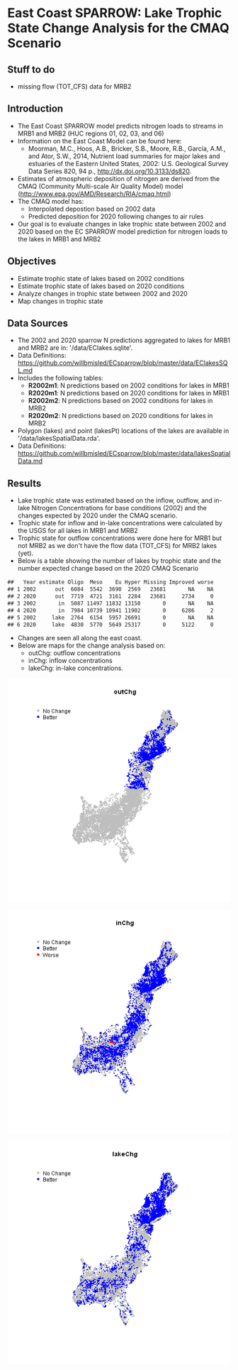 East Coast SPARROW: Lake Trophic State Change Analysis for the CMAQ Scenario
========================================================
Stuff to do 
-------------------------
* missing flow (TOT_CFS) data for MRB2

<!---
use these command instead of the knit icon if you want the data and work loaded into the R workspace
First make sure you are in the analysis directory: 
  setwd('analysis')
  library(knitr)
  knit('trophicStateCMAQ.rmd')
  
Some useful RSQLite commands
      EC<-dbConnect(SQLite(), dbname='../data/EClakes.sqlite')
      dbListTables(EC)                         # List the tables in the database
      dbListFields(EC, "R2002m1")               # List the columns in a table
      dbReadTable(EC, "R2002m2")                # Display the data in a table method1
      dbGetQuery(EC, "SELECT * from R2020m1")   # Display the data in a table method2
-->

Introduction
-------------------------
* The East Coast SPARROW model predicts nitrogen loads to streams in MRB1 and MRB2 (HUC regions 01, 02, 03, and 06)
* Information on the East Coast Model can be found here:
  * Moorman, M.C., Hoos, A.B., Bricker, S.B., Moore, R.B., García, A.M., and Ator, S.W., 2014, Nutrient load summaries for major lakes and estuaries of the Eastern United States, 2002: U.S. Geological Survey Data Series 820, 94 p.,  http://dx.doi.org/10.3133/ds820.
* Estimates of atmospheric deposition of nitrogen are derived from the CMAQ (Community Multi-scale Air Quality Model) model (http://www.epa.gov/AMD/Research/RIA/cmaq.html)
* The CMAQ model has:
  * Interpolated depostion based on 2002 data
  * Predicted deposition for 2020 following changes to air rules
* Our goal is to evaluate changes in lake trophic state between 2002 and 2020 based on the EC SPARROW model prediction for nitrogen loads to the lakes in MRB1 and MRB2

Objectives
-------------------------
* Estimate trophic state of lakes based on 2002 conditions
* Estimate trophic state of lakes based on 2020 conditions
* Analyze changes in trophic state between 2002 and 2020
* Map changes in trophic state

Data Sources
-------------------------
* The 2002 and 2020 sparrow N predictions aggregated to lakes for MRB1 and MRB2 are in: '/data/EClakes.sqlite'. 
* Data Definitions: https://github.com/willbmisled/ECsparrow/blob/master/data/EClakesSQL.md
* Includes the following tables:
  * **R2002m1**: N predictions based on 2002 conditions for lakes in MRB1
  * **R2020m1**: N predictions based on 2020 conditions for lakes in MRB1
  * **R2002m2**: N predictions based on 2002 conditions for lakes in MRB2
  * **R2020m2**: N predictions based on 2020 conditions for lakes in MRB2
* Polygon (lakes) and point (lakesPt) locations of the lakes are available in '/data/lakesSpatialData.rda'.  
* Data Definitions: https://github.com/willbmisled/ECsparrow/blob/master/data/lakesSpatialData.md













Results
-------------------------
* Lake trophic state was estimated  based on the inflow, outflow, and in-lake Nitrogen Concentrations for base conditions (2002) and the changes expected by 2020 under the CMAQ scenario.
* Trophic state for inflow and in-lake concentrations were calculated by the USGS for all lakes in MRB1 and MRB2
* Trophic state for outflow concentrations were done here for MRB1 but not MRB2 as we don't have the flow data (TOT_CFS) for MRB2 lakes (yet).
* Below is a table showing the number of lakes by trophic state and the number expected change based on the 2020 CMAQ Scenario


```
##   Year estimate Oligo  Meso    Eu Hyper Missing Improved worse
## 1 2002      out  6084  5542  3690  2569   23681       NA    NA
## 2 2020      out  7719  4721  3161  2284   23681     2734     0
## 3 2002       in  5087 11497 11832 13150       0       NA    NA
## 4 2020       in  7984 10739 10941 11902       0     6286     2
## 5 2002     lake  2764  6154  5957 26691       0       NA    NA
## 6 2020     lake  4830  5770  5649 25317       0     5122     0
```


* Changes are seen all along the east coast.
* Below are maps for the change analysis based on:
  * outChg: outflow concentrations
  * inChg: inflow concentrations
  * lakeChg: in-lake concentrations.

![plot of chunk outChg](figure/outChg.png) 


![plot of chunk inChg](figure/inChg.png) 


![plot of chunk lakeChg](figure/lakeChg.png) 

